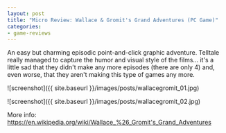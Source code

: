 ```yaml
---
layout: post
title: "Micro Review: Wallace & Gromit's Grand Adventures (PC Game)"
categories:
- game-reviews
---
```


<p>An easy but charming episodic point-and-click graphic adventure. Telltale really managed to capture the humor and visual style of the films... it's a little sad that they didn't make any more episodes (there are only 4) and, even worse, that they aren't making this type of games any more.</p>


![screenshot]({{ site.baseurl }}/images/posts/wallacegromit_01.jpg)


![screenshot]({{ site.baseurl }}/images/posts/wallacegromit_02.jpg)


<p>More info: <a href="https://en.wikipedia.org/wiki/Wallace_%26_Gromit's_Grand_Adventures">https://en.wikipedia.org/wiki/Wallace_%26_Gromit's_Grand_Adventures</a></p>
